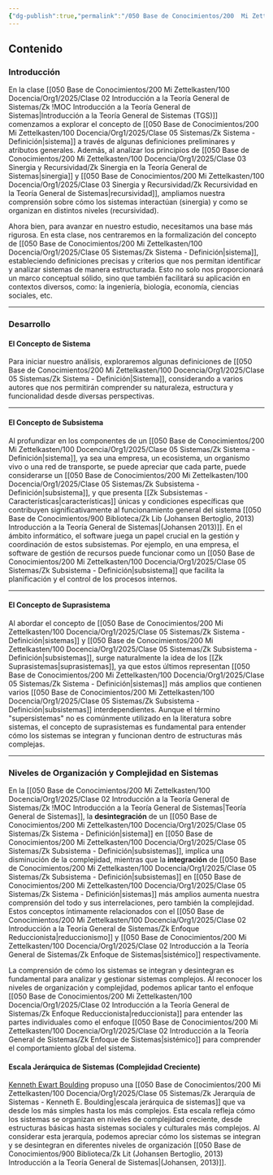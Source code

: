 ```yaml
---
{"dg-publish":true,"permalink":"/050 Base de Conocimientos/200  Mi Zettelkasten/100 Docencia/Org1/2025/Clase 05 Sistemas/Zk !MOC Sistemas/","tags":["diagramaCausal","sistema"]}
---
```


## Contenido

### Introducción
En la clase [[050 Base de Conocimientos/200  Mi Zettelkasten/100 Docencia/Org1/2025/Clase 02 Introducción a la Teoría General de Sistemas/Zk !MOC Introducción a la Teoría General de Sistemas\|Introducción a la Teoría General de Sistemas (TGS)]] comenzamos a explorar el concepto de [[050 Base de Conocimientos/200  Mi Zettelkasten/100 Docencia/Org1/2025/Clase 05 Sistemas/Zk Sistema - Definición\|sistema]] a través de algunas definiciones preliminares y atributos generales. Además, al analizar los principios de [[050 Base de Conocimientos/200  Mi Zettelkasten/100 Docencia/Org1/2025/Clase 03 Sinergia y Recursividad/Zk Sinergia en la Teoría General de Sistemas\|sinergia]] y [[050 Base de Conocimientos/200  Mi Zettelkasten/100 Docencia/Org1/2025/Clase 03 Sinergia y Recursividad/Zk Recursividad en la Teoría General de Sistemas\|recursividad]], ampliamos nuestra comprensión sobre cómo los sistemas interactúan (sinergia) y como se organizan en distintos niveles (recursividad).

Ahora bien, para avanzar en nuestro estudio, necesitamos una base más rigurosa. En esta clase, nos centraremos en la formalización del concepto de [[050 Base de Conocimientos/200  Mi Zettelkasten/100 Docencia/Org1/2025/Clase 05 Sistemas/Zk Sistema - Definición\|sistema]], estableciendo definiciones precisas y criterios que nos permitan identificar y analizar sistemas de manera estructurada. Esto no solo nos proporcionará un marco conceptual sólido, sino que también facilitará su aplicación en contextos diversos, como: la ingeniería, biología, economía, ciencias sociales, etc.

----
### Desarrollo

#### El Concepto de Sistema
Para iniciar nuestro análisis, exploraremos algunas definiciones de [[050 Base de Conocimientos/200  Mi Zettelkasten/100 Docencia/Org1/2025/Clase 05 Sistemas/Zk Sistema - Definición\|Sistema]], considerando a varios autores que nos permitirán comprender su naturaleza, estructura y funcionalidad desde diversas perspectivas.

----
#### El Concepto de Subsistema

Al profundizar en los componentes de un [[050 Base de Conocimientos/200  Mi Zettelkasten/100 Docencia/Org1/2025/Clase 05 Sistemas/Zk Sistema - Definición\|sistema]], ya sea una empresa, un ecosistema, un organismo vivo o una red de transporte, se puede apreciar que cada parte, puede considerarse un [[050 Base de Conocimientos/200  Mi Zettelkasten/100 Docencia/Org1/2025/Clase 05 Sistemas/Zk Subsistema - Definición\|subsistema]], y que presenta [[Zk Subsistemas - Características\|características]] únicas y condiciones específicas que contribuyen significativamente al funcionamiento general del sistema [[050 Base de Conocimientos/900 Biblioteca/Zk Lib (Johansen Bertoglio, 2013) Introducción a la Teoría General de Sistemas\|(Johansen 2013)]]. En el ámbito informático, el software juega un papel crucial en la gestión y coordinación de estos subsistemas. Por ejemplo, en una empresa, el software de gestión de recursos puede funcionar como un [[050 Base de Conocimientos/200  Mi Zettelkasten/100 Docencia/Org1/2025/Clase 05 Sistemas/Zk Subsistema - Definición\|subsistema]] que facilita la planificación y el control de los procesos internos. 

----
#### El Concepto de Suprasistema
Al abordar el concepto de [[050 Base de Conocimientos/200  Mi Zettelkasten/100 Docencia/Org1/2025/Clase 05 Sistemas/Zk Sistema - Definición\|sistemas]] y [[050 Base de Conocimientos/200  Mi Zettelkasten/100 Docencia/Org1/2025/Clase 05 Sistemas/Zk Subsistema - Definición\|subsistemas]], surge naturalmente la idea de los [[Zk Suprasistemas\|suprasistemas]], ya que estos últimos representan [[050 Base de Conocimientos/200  Mi Zettelkasten/100 Docencia/Org1/2025/Clase 05 Sistemas/Zk Sistema - Definición\|sistemas]] más amplios que contienen varios [[050 Base de Conocimientos/200  Mi Zettelkasten/100 Docencia/Org1/2025/Clase 05 Sistemas/Zk Subsistema - Definición\|subsistemas]] interdependientes. Aunque el término "supersistemas" no es comúnmente utilizado en la literatura sobre sistemas, el concepto de suprasistemas es fundamental para entender cómo los sistemas se integran y funcionan dentro de estructuras más complejas.

----
### Niveles de Organización y Complejidad en Sistemas

En la [[050 Base de Conocimientos/200  Mi Zettelkasten/100 Docencia/Org1/2025/Clase 02 Introducción a la Teoría General de Sistemas/Zk !MOC Introducción a la Teoría General de Sistemas\|Teoría General de Sistemas]], la **desintegración** de un [[050 Base de Conocimientos/200  Mi Zettelkasten/100 Docencia/Org1/2025/Clase 05 Sistemas/Zk Sistema - Definición\|sistema]] en [[050 Base de Conocimientos/200  Mi Zettelkasten/100 Docencia/Org1/2025/Clase 05 Sistemas/Zk Subsistema - Definición\|subsistemas]], implica una disminución de la complejidad, mientras que la **integración** de [[050 Base de Conocimientos/200  Mi Zettelkasten/100 Docencia/Org1/2025/Clase 05 Sistemas/Zk Subsistema - Definición\|subsistemas]] en [[050 Base de Conocimientos/200  Mi Zettelkasten/100 Docencia/Org1/2025/Clase 05 Sistemas/Zk Sistema - Definición\|sistemas]] más amplios aumenta nuestra comprensión del todo y sus interrelaciones, pero también la complejidad. Estos conceptos íntimamente relacionados con el [[050 Base de Conocimientos/200  Mi Zettelkasten/100 Docencia/Org1/2025/Clase 02 Introducción a la Teoría General de Sistemas/Zk Enfoque Reduccionista\|reduccionismo]] y [[050 Base de Conocimientos/200  Mi Zettelkasten/100 Docencia/Org1/2025/Clase 02 Introducción a la Teoría General de Sistemas/Zk Enfoque de Sistemas\|sistémico]] respectivamente.

La comprensión de cómo los sistemas se integran y desintegran es fundamental para analizar y gestionar sistemas complejos. Al reconocer los niveles de organización y complejidad, podemos aplicar tanto el enfoque [[050 Base de Conocimientos/200  Mi Zettelkasten/100 Docencia/Org1/2025/Clase 02 Introducción a la Teoría General de Sistemas/Zk Enfoque Reduccionista\|reduccionista]] para entender las partes individuales como el enfoque [[050 Base de Conocimientos/200  Mi Zettelkasten/100 Docencia/Org1/2025/Clase 02 Introducción a la Teoría General de Sistemas/Zk Enfoque de Sistemas\|sistémico]] para comprender el comportamiento global del sistema.

#### Escala Jerárquica de Sistemas (Complejidad Creciente)

[Kenneth Ewart Boulding](https://es.wikipedia.org/wiki/Kenneth_Boulding) propuso una [[050 Base de Conocimientos/200  Mi Zettelkasten/100 Docencia/Org1/2025/Clase 05 Sistemas/Zk Jerarquía de Sistemas - Kenneth E. Boulding\|escala jerárquica de sistemas]] que va desde los más simples hasta los más complejos. Esta escala refleja cómo los sistemas se organizan en niveles de complejidad creciente, desde estructuras básicas hasta sistemas sociales y culturales más complejos. Al considerar esta jerarquía, podemos apreciar cómo los sistemas se integran y se desintegran en diferentes niveles de organización [[050 Base de Conocimientos/900 Biblioteca/Zk Lit (Johansen Bertoglio, 2013) Introducción a la Teoría General de Sistemas\|(Johansen, 2013)]].